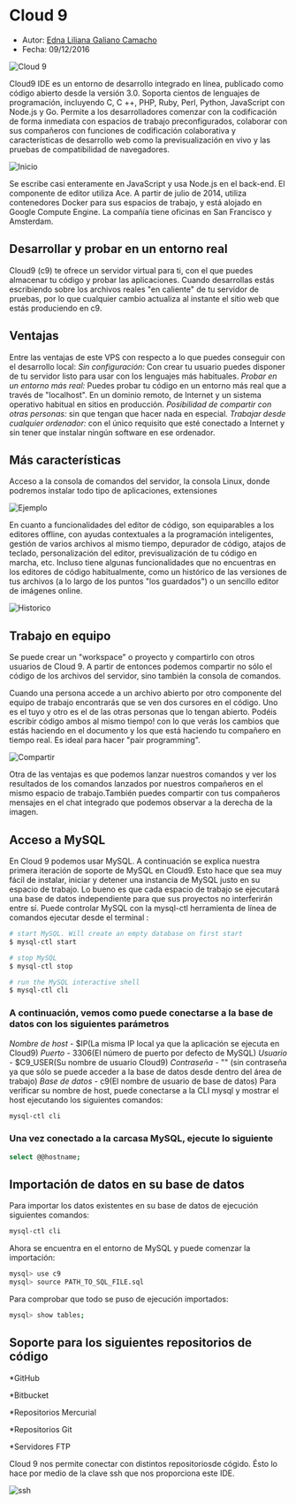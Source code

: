 # Cloud 9

* Autor: [Edna Liliana Galiano Camacho](https://github.com/alu0100762846)
* Fecha: 09/12/2016

![Cloud 9](images/cloud9.png "Cloud 9")

Cloud9 IDE es un entorno de desarrollo integrado en línea, publicado como código abierto desde la versión 3.0. Soporta cientos de lenguajes de programación, incluyendo C, C ++, PHP, Ruby, Perl, Python, JavaScript con Node.js y Go. Permite a los desarrolladores comenzar con la codificación de forma inmediata con espacios de trabajo preconfigurados, colaborar con sus compañeros con funciones de codificación colaborativa y características de desarrollo web como la previsualización en vivo y las pruebas de compatibilidad de navegadores.

![Inicio](images/inicio.png "Inicio")

Se escribe casi enteramente en JavaScript y usa Node.js en el back-end. El componente de editor utiliza Ace. A partir de julio de 2014, utiliza contenedores Docker para sus espacios de trabajo,  y está alojado en Google Compute Engine. La compañía tiene oficinas en San Francisco y Amsterdam.

## Desarrollar y probar en un entorno real

Cloud9 (c9) te ofrece un servidor virtual para ti, con el que puedes almacenar tu código y probar las aplicaciones. Cuando desarrollas estás escribiendo sobre los archivos reales "en caliente" de tu servidor de pruebas, por lo que cualquier cambio actualiza al instante el sitio web que estás produciendo en c9.

## Ventajas

Entre las ventajas de este VPS con respecto a lo que puedes conseguir con el desarrollo local:
_Sin configuración:_ Con crear tu usuario puedes disponer de tu servidor listo para usar con los lenguajes más habituales.
_Probar en un entorno más real:_ Puedes probar tu código en un entorno más real que a través de "localhost". En un dominio remoto, de Internet y un sistema operativo habitual en sitios en producción.
_Posibilidad de compartir con otras personas:_ sin que tengan que hacer nada en especial.
_Trabajar desde cualquier ordenador:_ con el único requisito que esté conectado a Internet y sin tener que instalar ningún software en ese ordenador.

## Más características

Acceso a la consola de comandos del servidor, la consola Linux, donde podremos instalar todo tipo de aplicaciones, extensiones

![Ejemplo](images/ejemplo.png "Ejemplo")

En cuanto a funcionalidades del editor de código, son equiparables a los editores offline, con ayudas contextuales a la programación inteligentes, gestión de varios archivos al mismo tiempo, depurador de código, atajos de teclado, personalización del editor, previsualización de tu código en marcha, etc. Incluso tiene algunas funcionalidades que no encuentras en los editores de código habitualmente, como un histórico de las versiones de tus archivos (a lo largo de los puntos "los guardados") o un sencillo editor de imágenes online.

![Historico](images/historico.png "Historico")

## Trabajo en equipo

Se puede crear un "workspace" o proyecto y compartirlo con otros usuarios de Cloud 9. A partir de entonces podemos compartir no sólo el código de los archivos del servidor, sino también la consola de comandos.

Cuando una persona accede a un archivo abierto por otro componente del equipo de trabajo encontrarás que se ven dos cursores en el código. Uno es el tuyo y otro es el de las otras personas que lo tengan abierto. Podéis escribir código ambos al mismo tiempo! con lo que verás los cambios que estás haciendo en el documento y los que está haciendo tu compañero en tiempo real. Es ideal para hacer "pair programming".

![Compartir](images/compartir.png "Compartir")

Otra de las ventajas es que podemos lanzar nuestros comandos y ver los resultados de los comandos lanzados por nuestros compañeros en el mismo espacio de trabajo.También puedes compartir con tus compañeros mensajes en el chat integrado que podemos observar a la derecha de la imagen.

## Acceso a MySQL

En Cloud 9 podemos usar MySQL. A continuación se explica nuestra primera iteración de soporte de MySQL en Cloud9. Esto hace que sea muy fácil de instalar, iniciar y detener una instancia de MySQL justo en su espacio de trabajo. Lo bueno es que cada espacio de trabajo se ejecutará una base de datos independiente para que sus proyectos no interferirán entre sí. Puede controlar MySQL con la mysql-ctl herramienta de línea de comandos ejecutar desde el terminal :

```bash
# start MySQL. Will create an empty database on first start
$ mysql-ctl start

# stop MySQL
$ mysql-ctl stop

# run the MySQL interactive shell
$ mysql-ctl cli
```

### A continuación, vemos como puede conectarse a la base de datos con los siguientes parámetros

_Nombre de host_ - $IP(La misma IP local ya que la aplicación se ejecuta en Cloud9)
_Puerto_ - 3306(El número de puerto por defecto de MySQL)
_Usuario_ - $C9_USER(Su nombre de usuario Cloud9)
_Contraseña_ - "" (sin contraseña ya que sólo se puede acceder a la base de datos desde dentro del área de trabajo)
_Base de datos_ - c9(El nombre de usuario de base de datos)
Para verificar su nombre de host, puede conectarse a la CLI mysql y mostrar el host ejecutando los siguientes comandos:

```bash
mysql-ctl cli
```

### Una vez conectado a la carcasa MySQL, ejecute lo siguiente

```bash
select @@hostname;
```

## Importación de datos en su base de datos

Para importar los datos existentes en su base de datos de ejecución siguientes comandos:

```bash
mysql-ctl cli
```

Ahora se encuentra en el entorno de MySQL y puede comenzar la importación:

```bash
mysql> use c9
mysql> source PATH_TO_SQL_FILE.sql
```

Para comprobar que todo se puso de ejecución importados:

```bash
mysql> show tables;
```

## Soporte para los siguientes repositorios de código

*GitHub

*Bitbucket

*Repositorios Mercurial

*Repositorios Git

*Servidores FTP

Cloud 9 nos permite conectar con distintos repositoriosde cógido. Ésto lo hace por medio de la clave ssh que nos proporciona este IDE.

![ssh](images/ssh1.png "ssh")
